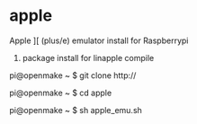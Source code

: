 apple
=====

Apple ][ (plus/e) emulator install for Raspberrypi


1. package install for linapple compile

pi@openmake ~ $ git clone http://

pi@openmake ~ $ cd apple 

pi@openmake ~ $ sh apple_emu.sh
